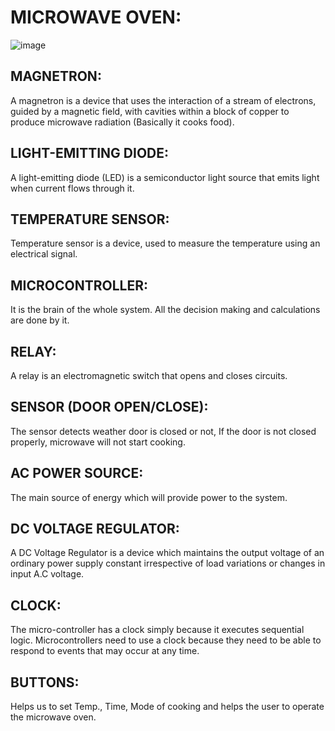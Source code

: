 # MICROWAVE OVEN:

![image](https://user-images.githubusercontent.com/98889318/154838257-69d3f5ef-a785-4bcd-a771-3890521a7f78.png)

## MAGNETRON:
A magnetron is a device that uses the interaction of a stream of electrons, guided by a magnetic field, with cavities within a block of copper to produce microwave radiation (Basically it cooks food).

## LIGHT-EMITTING DIODE:
A light-emitting diode (LED) is a semiconductor light source that emits light when current flows through it.

## TEMPERATURE SENSOR:
Temperature sensor is a device, used to measure the temperature using an electrical signal.

## MICROCONTROLLER:
It is the brain of the whole system. All the decision making and calculations are done by it.

## RELAY:
A relay is an electromagnetic switch that opens and closes circuits.

## SENSOR (DOOR OPEN/CLOSE):
The sensor detects weather door is closed or not, If the door is not closed properly, microwave will not start cooking.

## AC POWER SOURCE:
The main source of energy which will provide power to the system. 

## DC VOLTAGE REGULATOR:
A DC Voltage Regulator is a device which maintains the output voltage of an ordinary power supply constant irrespective of load variations or changes in input A.C voltage.

## CLOCK:
The micro-controller has a clock simply because it executes sequential logic. Microcontrollers need to use a clock because they need to be able to respond to events that may occur at any time.

## BUTTONS:
Helps us to set Temp., Time, Mode of cooking and helps the user to operate the microwave oven.
